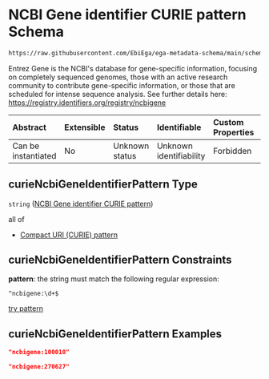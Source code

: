 # NCBI Gene identifier CURIE pattern Schema

```txt
https://raw.githubusercontent.com/EbiEga/ega-metadata-schema/main/schemas/EGA.common-definitions.json#/definitions/curieNcbiGeneIdentifierPattern
```

Entrez Gene is the NCBI's database for gene-specific information, focusing on completely sequenced genomes, those with an active research community to contribute gene-specific information, or those that are scheduled for intense sequence analysis. See further details here: <https://registry.identifiers.org/registry/ncbigene>

| Abstract            | Extensible | Status         | Identifiable            | Custom Properties | Additional Properties | Access Restrictions | Defined In                                                                                           |
| :------------------ | :--------- | :------------- | :---------------------- | :---------------- | :-------------------- | :------------------ | :--------------------------------------------------------------------------------------------------- |
| Can be instantiated | No         | Unknown status | Unknown identifiability | Forbidden         | Allowed               | none                | [EGA.common-definitions.json\*](../../../schemas/EGA.common-definitions.json "open original schema") |

## curieNcbiGeneIdentifierPattern Type

`string` ([NCBI Gene identifier CURIE pattern](ega-12-definitions-ncbi-gene-identifier-curie-pattern.md))

all of

*   [Compact URI (CURIE) pattern](ega-12-definitions-compact-uri-curie-pattern.md "check type definition")

## curieNcbiGeneIdentifierPattern Constraints

**pattern**: the string must match the following regular expression:&#x20;

```regexp
^ncbigene:\d+$
```

[try pattern](https://regexr.com/?expression=%5Encbigene%3A%5Cd%2B%24 "try regular expression with regexr.com")

## curieNcbiGeneIdentifierPattern Examples

```json
"ncbigene:100010"
```

```json
"ncbigene:270627"
```
